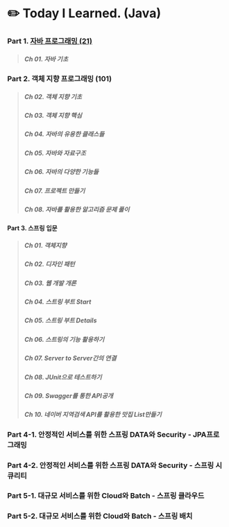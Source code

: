 # ✏️ Today I Learned. (Java)
### Part 1. [자바 프로그래밍 (21)](https://github.com/JiseongYoun/TIL/tree/main/Chapter1)
>##### Ch 01. 자바 기초
### Part 2. 객체 지향 프로그래밍 (101)
>##### Ch 02. 객체 지향 기초
>##### Ch 03. 객체 지향 핵심
>##### Ch 04. 자바의 유용한 클래스들
>##### Ch 05. 자바와 자료구조
>##### Ch 06. 자바의 다양한 기능들
>##### Ch 07. 프로젝트 만들기
>##### Ch 08. 자바를 활용한 알고리즘 문제 풀이
#### Part 3. 스프링 입문
>##### Ch 01. 객체지향
>##### Ch 02. 디자인 패턴
>##### Ch 03. 웹 개발 개론
>##### Ch 04. 스트링 부트 Start
>##### Ch 05. 스트링 부트 Details
>##### Ch 06. 스트링의 기능 활용하기
>##### Ch 07. Server to Server간의 연결
>##### Ch 08. JUnit으로 테스트하기
>##### Ch 09. Swagger를 통한 API공개
>##### Ch 10. 네이버 지역검색 API를 활용한 맛집 List만들기
### Part 4-1. 안정적인 서비스를 위한 스프링 DATA와 Security - JPA프로그래밍
### Part 4-2. 안정적인 서비스를 위한 스프링 DATA와 Security - 스프링 시큐리티
### Part 5-1. 대규모 서비스를 위한 Cloud와 Batch - 스프링 클라우드
### Part 5-2. 대규모 서비스를 위한 Cloud와 Batch - 스프링 배치
